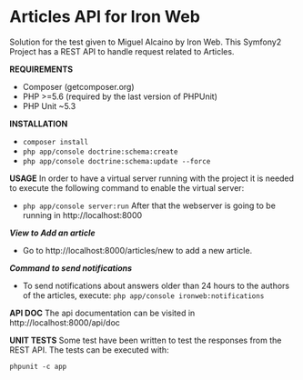 Articles API for Iron Web
====================
Solution for the test given to Miguel Alcaino by Iron Web. This Symfony2 Project has a REST API to handle request related to Articles.

**REQUIREMENTS**
 - Composer (getcomposer.org)
 - PHP >=5.6 (required by the last version of PHPUnit)
 - PHP Unit ~5.3

**INSTALLATION**
- `composer install`
- `php app/console doctrine:schema:create`
- `php app/console doctrine:schema:update --force`

**USAGE**
In order to have a virtual server running with the project it is needed to execute the following command to enable the virtual server:
- `php app/console server:run`
After that the webserver is going to be running in http://localhost:8000

***View to Add an article***
 - Go to http://localhost:8000/articles/new to add a new article.

***Command to send notifications***
 - To send notifications about answers older than 24 hours to the authors of the articles, execute: `php app/console ironweb:notifications`

**API DOC**
The api documentation can be visited in http://localhost:8000/api/doc

**UNIT TESTS**
Some test have been written to test the responses from the REST API. The tests can be executed with:

    phpunit -c app
